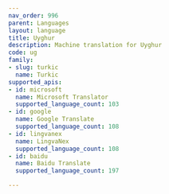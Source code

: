 ```yaml
---
nav_order: 996
parent: Languages
layout: language
title: Uyghur
description: Machine translation for Uyghur
code: ug
family:
- slug: turkic
  name: Turkic
supported_apis:
- id: microsoft
  name: Microsoft Translator
  supported_language_count: 103
- id: google
  name: Google Translate
  supported_language_count: 108
- id: lingvanex
  name: LingvaNex
  supported_language_count: 108
- id: baidu
  name: Baidu Translate
  supported_language_count: 197

---
```


